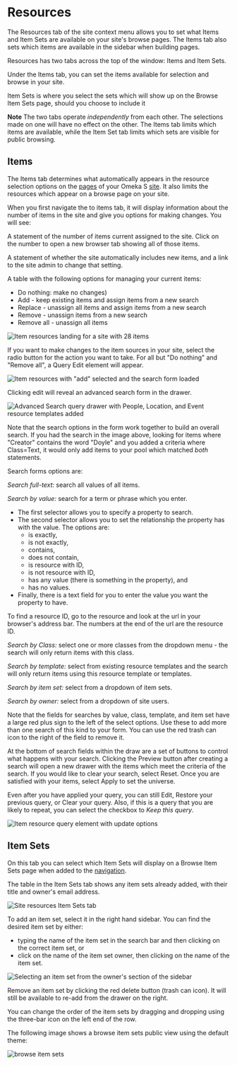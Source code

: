 # Resources

The Resources tab of the site context menu allows you to set what Items and Item Sets are available on your site's browse pages. The Items tab also sets which items are available in the sidebar when building pages.

Resources has two tabs across the top of the window: Items and Item Sets. 

Under the Items tab, you can set the items available for selection and browse in your site.

Item Sets is where you select the sets which will show up on the  Browse Item Sets page, should you choose to include it 

**Note** The two tabs operate *independently* from each other. The selections made on one will have no effect on the other. The Items tab limits which items are available, while the Item Set tab limits which sets are visible for public browsing.

## Items

The Items tab determines what automatically appears in the resource selection options on the [pages](../sites/site_pages.md) of your Omeka S [site](../sites/index.md). It also limits the resources which appear on a browse page on your site.

When you first navigate the to items tab, it will display information about the number of items in the site and give you options for making changes. You will see:

A statement of the number of items current assigned to the site. Click on the number to open a new browser tab showing all of those items. 

A statement of whether the site automatically includes new items, and a link to the site admin to change that setting. 

A table with the following options for managing your current items:

- Do nothing: make no changes)
- Add - keep existing items and assign items from a new search
- Replace - unassign all items and assign items from a new search
- Remove - unassign items from a new search
- Remove all - unassign all items

![Item resources landing for a site with 28 items](../sites/sitesfiles/sites_resources1.png)

If you want to make changes to the item sources in your site, select the radio button for the action you want to take. For all but "Do nothing" and "Remove all", a Query Edit element will appear.

![Item resources with "add" selected and the search form loaded](../sites/sitesfiles/sites_resources_query_element.png)

Clicking edit will reveal an advanced search form in the drawer. 

![Advanced Search query drawer with People, Location, and Event resource templates added](../sites/sitesfiles/sites_resources_query_drawer.png)

Note that the search options in the form work together to build an overall search. If you had the search in the image above, looking for items where "Creator" contains the word "Doyle" and you added a criteria where Class=Text, it would only add items to your pool which matched *both* statements.

Search forms options are:

*Search full-text:* search all values of all items. 

*Search by value:* search for a term or phrase which you enter. 

- The first selector allows you to specify a property to search. 
- The second selector allows you to set the relationship the property has with the value. The options are:
	- is exactly, 
	- is not exactly, 
	- contains,
	- does not contain,
	- is resource with ID,
	- is not resource with ID,
	- has any value (there is something in the property), and
	- has no values.
- Finally, there is a text field for you to enter the value you want the property to have.

To find a resource ID, go to the resource and look at the url in your browser's address bar. The numbers at the end of the url are the resource ID. 

*Search by Class:* select one or more classes from the dropdown menu - the search will only return items with this class. 

*Search by template:* select from existing resource templates and the search will only return items using this resource template or templates. 

*Search by item set:* select from a dropdown of item sets.

*Search by owner:* select from a dropdown of site users. 

Note that the fields for searches by value, class, template, and item set have a large red plus sign to the left of the select options. Use these to add more than one search of this kind to your form. You can use the red trash can icon to the right of the field to remove it.

At the bottom of search fields within the draw are a set of buttons to control what happens with your search. Clicking the Preview button after creating a search will open a new drawer with the items which meet the criteria of the search. If you would like to clear your search, select Reset. Once you are satisfied with your items, select Apply to set the universe. 

Even after you have applied your query, you can still Edit, Restore your previous query, or Clear your query. Also, if this is a query that you are likely to repeat, you can select the checkbox to *Keep this query*.

![Item resource query element with update options ](../sites/sitesfiles/sites_resources_query_update.png)

Item Sets
---------------------------
On this tab you can select which Item Sets will display on a Browse Item Sets page when added to the [navigation](../sites/site_navigation.md). 

The table in the Item Sets tab shows any item sets already added, with their title and owner's email address. 

![Site resources Item Sets tab](../sites/sitesfiles/siteres_itemsets.png)

To add an item set, select it in the right hand sidebar. You can find the desired item set by either:

- typing the name of the item set in the search bar and then clicking on the correct item set, or
- click on the name of the item set owner, then clicking on the name of the item set.

![Selecting an item set from the owner's section of the sidebar](../sites/sitesfiles/siteres_itemsetsel.png)

Remove an item set by clicking the red delete button (trash can icon). It will still be available to re-add from the drawer on the right.

You can change the order of the item sets by dragging and dropping using the three-bar icon on the left end of the row.

The following image shows a browse item sets public view using the default theme: 

![browse item sets](../sites/sitesfiles/siteres_ispublic.png)


